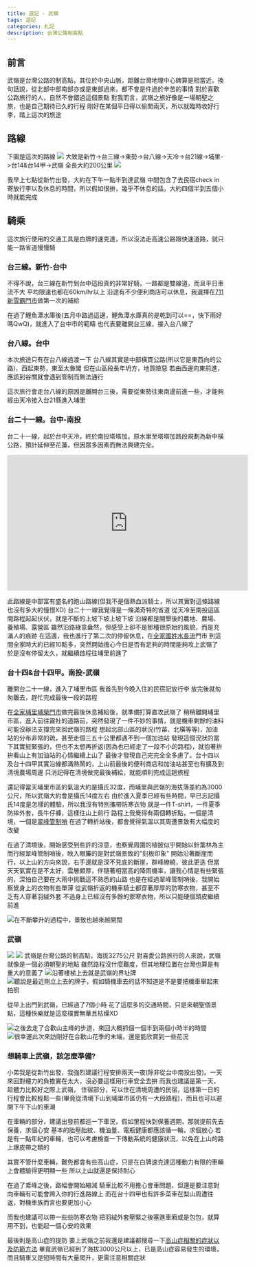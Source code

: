 ```yaml
---
title: 遊記 - 武嶺
tags: 遊記
categories: 札記
description: 台灣公路制高點
---
```


## 前言
武嶺是台灣公路的制高點，其位於中央山脈，距離台灣地理中心碑算是相當近。換句話說，從北部中部南部亦或是東部過來，都不會是件過於辛苦的事情
對於喜歡公路旅行的人，自然不會錯過這個景點
對我而言，武嶺之旅好像是一場朝聖之旅，也是自己期待已久的行程
剛好在某個平日得以偷閒兩天，所以就臨時收好行李，踏上這次的旅途

## 路線
下圖是這次的路線
![](https://i.imgur.com/XHfVrFb.png)
大致是新竹->台三線->東勢->台八線->天冷->台21線->埔里->台14&台14甲->武嶺
全長大約200公里
![](https://i.imgur.com/exUes5s.png)

我早上七點從新竹出發，大約在下午一點半到達武嶺
中間包含了去民宿check in寄放行李以及休息的時間，所以假如很拚，幾乎不休息的話，大約四個半到五個小時就能完成

## 騎乘
這次旅行使用的交通工具是白牌的速克達，所以沒法走高速公路跟快速道路，就只能一路省道慢慢騎

### 台三線。新竹-台中
不得不說，台三線在新竹到台中這段真的非常好騎，一路都是雙線道，而且平日車流不大
平均限速也都在60km/hr以上
沿途有不少便利商店可以休息，我選擇在[711新雪霸門市](https://goo.gl/maps/BuGhNo4pfkkoLjfP8)做第一次的補給

在過了鯉魚潭水庫後(五月中路過這邊，鯉魚潭水庫真的是乾到可以==，快下雨好嗎QwQ)，就進入了台中市的範疇
也代表要離開台三線，接入台八線了

### 台八線。台中
本次旅途只有在台八線過渡一下
台八線其實是中部橫貫公路(所以它是東西向的公路)，西起東勢，東至太魯閣
但在山區段長年坍方，地質險惡
若由西邊向東前進，應該到谷關就會遇到管制而無法通行

這次旅行會走台八線的原因是離開台三後，需要從東勢往東南邊前進一些，才能夠經由天冷接入台21縣進入埔里

### 台二十一線。台中-南投
台二十一線，起於台中天冷，終於南投塔塔加。原水里至塔塔加路段規劃為新中橫公路，預計延伸至花蓮，但因眾多因素而無法興建完全。

<iframe width="560" height="315" src="https://www.youtube.com/embed/loNa1C_xnvU" title="YouTube video player" frameborder="0" allow="accelerometer; autoplay; clipboard-write; encrypted-media; gyroscope; picture-in-picture" allowfullscreen></iframe>

此路線是中部富有盛名的跑山路線(但我不是個熱血派騎士，所以其實對這條路線也沒有多大的憧憬XD)
台二十一線我覺得是一條滿奇特的省道
從天冷至南投這區間路程起起伏伏，就是不斷的上坡下坡上坡下坡
沿線都是開墾後的農地、農場、養殖場、露營區
雖然沿路綠意盎然，但感受上卻不是那種很原始的風貌，而是充滿人的痕跡
在這邊，我也進行了第二次的停留休息，在[全家國姓水長流](https://goo.gl/maps/gyJggotMWvQ7w8ot5)門市
到這間全家時大約已經10點多，突然開始擔心今日是否有足夠的時間能夠攻上武嶺了
於是沒有停留太久，就繼續啟程往埔里前進了

### 台十四&台十四甲。南投-武嶺
離開台二十一線，進入了埔里市區
我首先到今晚入住的民宿記放行李
放完後就匆匆離去，趕忙完成最後一段的路程

在[全家埔里埔榮門市](https://goo.gl/maps/F2Y2QA16z4zmhwsM8)做完最後休息補給後，就準備打算直攻武嶺了
稍稍離開埔里市區，進入前往霧社的道路前，突然發現了一件不妙的事情，就是機車剩餘的油料可能沒辦法支撐完來回武嶺的路程
想起北部山區的狀況(竹苗、北橫等等)，加油站的分布非常的疏，甚至走個三五十公里都遇不到一個加油站
發現這個況狀的當下其實挺緊張的，但也不太想再折返(因為也已經走了一段不小的路程)，就抱著拚拚看山上有加油站的心情繼續上山了
最後才發現自己完完全全多慮了。台十四以及台十四甲其實沿線都滿熱鬧的，上山前最後的便利商店和加油站甚至也有擴及到清境農場周邊
只消記得在清境做完最後補給，就能順利完成這趟旅程

還記得當天埔里市區的氣溫大約是攝氏32度，而埔里與武嶺的海拔落差約為3000公尺，所以武嶺大約會是攝氏14度左右
由於進入夏季已經有些時間，早已忘記攝氏14度是怎樣的體驗，所以我沒有特別攜帶防寒衣物
就是一件T-shirt，一件夏季防摔外套，長牛仔褲，這樣往山上前行
路程上我覺得有兩個轉折點，一個是清境，一個是[翠峰管制哨](https://goo.gl/maps/cfm3GZc5nPqJfRT17)
在過了轉折站後，都會覺得氣溫以其周遭景致有大幅度的改變

在過了清境後，開始感受到些許的涼意，也察覺周圍的植披似乎開始以針葉林為主
而行經翠峰管制哨後，映入眼簾的是對武嶺景致的"刻板印象"
開始沿著斷崖而行，以上山的方向來說，右手邊就是深不見底的斷崖，群峰繚繞，彼此更迭
但當天天氣實在是不太好，雲層頗厚，伴隨著相當高的降雨機率，讓我心情是有些緊張的，深怕自己要在大雨中挑戰這不熟悉的山路
也是在經過翠峰管制哨後，我開始察覺身上的衣物有些單薄
從武嶺折返的機車騎士都穿著厚厚的防寒衣物，甚至不乏有人穿著羽絨外套
不過身上已經沒有多餘的禦寒衣物，所以只能硬個頭皮繼續前進

![在不斷攀升的過程中，景致也越來越開闊](https://i.imgur.com/MztvqA9.jpg)

### 武嶺
![](https://i.imgur.com/GGZRS2c.jpg)
![](https://i.imgur.com/JlkJhiz.jpg)
武嶺是台灣公路的制高點，海拔3275公尺
對喜愛公路旅行的人來說，武嶺就像是一個必須朝聖的地點
雖然路程沒什麼難度，但其地理位置在台灣也算是有重大的意義了
![沿著樓梯上去就是武嶺的界址牌](https://i.imgur.com/6pzXTNI.jpg)
![聽說是最近剛立上去的牌子，假如騎機車去的話不知道是不是要把機車舉起來拍照](https://i.imgur.com/eUU9X25.jpg)

從早上出門到武嶺，已經過了7個小時
花了這麼多的交通時間，只是來朝聖個景點，這種快樂就是這麼樸實無華且枯燥XD

![之後去走了合歡山主峰的步道，來回大概抓個一個半到兩個小時半的時間](https://i.imgur.com/LEJKcDV.jpg)
![很幸運此次來訪剛好在合歡山花季的末端，還是能欣賞到一些花況](https://i.imgur.com/JqEoCNO.jpg)

### 想騎車上武嶺，該怎麼準備?
小弟我是從新竹出發，我強烈建議行程安排兩天一夜(除非從台中南投出發)。一天來回對體力的負擔實在太大，沒必要這樣用行車安全去拚
而我也建議是第一天，趁體力比較好之際上武嶺，
住宿部分，可以住在清境周遭的民宿，這樣第一日的行程會比較輕鬆一些(畢竟從清境下山到埔里市區仍有一大段路程)，而且也可以避開下午下山的車潮

在車輛的部分，建議出發前都巡一下車況，假如里程快到保養週期，那就提前先去保養，求個心安
基本的胎壓胎紋、機油量、電瓶健康都應該循一輪，求個放心
若是有一點年紀的車輛，也可以考慮檢查一下傳動系統的健康狀況，以免在上山的路上爆皮帶之類的

其實不管什麼車輛，難免都會有些高山症，只是在白牌速克達這種動力有限的車輛上會體驗得更明顯一些
所以上山就還是保持耐心

在過了鳶峰之後，路幅會開始縮減
騎車比較不用擔心會車問題，但還是要注意對向車輛有可能會跨入你的行進路線上
而在台十四甲也有許多菜車在梨山周遭往返，對機車族而言也要更加小心

而我也建議可以帶一些些防寒衣物
把羽絨外套壓緊之後塞進車廂或是包包，就算用不到，也能起一個心安的效果

最後則是高山症的提防
要上武嶺之前我還是建議都搜尋一下[高山症相關的症狀以及防範方法](https://bit.ly/34vi10R)
畢竟武嶺已經到了海拔3000公尺以上，已是高山症容易發生的環境，而且騎車又是短時間有大量爬升，更需注意相關症狀
